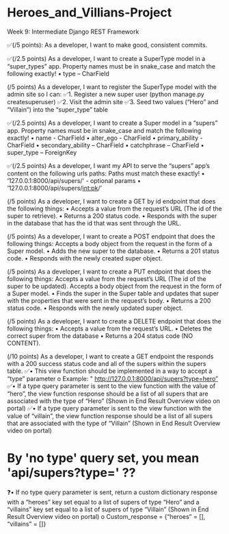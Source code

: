 # Heroes_and_Villians-Project
Week 9: Intermediate Django REST Framework

✅(/5 points): As a developer, I want to make good, consistent commits.

✅(/2.5 points) As a developer, I want to create a SuperType model in a “super_types” app.
Property names must be in snake_case and match the following exactly!
• type – CharField

(/5 points) As a developer, I want to register the SuperType model with the admin site so I can:
✅1. Register a new super user (python manage.py createsuperuser)
✅2. Visit the admin site
✅3. Seed two values (“Hero” and “Villain”) into the “super_type” table

✅(/2.5 points) As a developer, I want to create a Super model in a “supers” app.
Property names must be in snake_case and match the following exactly!
• name - CharField
• alter_ego - CharField
• primary_ability - CharField
• secondary_ability – CharField
• catchphrase – CharField
• super_type – ForeignKey

✅(/2.5 points) As a developer, I want my API to serve the “supers” app’s content on the following
urls paths:
Paths must match these exactly!
• ‘127.0.0.1:8000/api/supers/' - optional params
• ‘127.0.0.1:8000/api/supers/<int:pk>/’

(/5 points) As a developer, I want to create a GET by id endpoint that does the following things:
• Accepts a value from the request’s URL (The id of the super to retrieve).
• Returns a 200 status code.
• Responds with the super in the database that has the id that was sent through the URL.

(/5 points) As a developer, I want to create a POST endpoint that does the following things:
Accepts a body object from the request in the form of a Super model.
• Adds the new super to the database.
• Returns a 201 status code.
• Responds with the newly created super object.

(/5 points) As a developer, I want to create a PUT endpoint that does the following things:
Accepts a value from the request’s URL (The id of the super to be updated).
Accepts a body object from the request in the form of a Super model.
• Finds the super in the Super table and updates that super with the properties that were
sent in the request’s body.
• Returns a 200 status code.
• Responds with the newly updated super object.

(/5 points) As a developer, I want to create a DELETE endpoint that does the following things:
• Accepts a value from the request’s URL.
• Deletes the correct super from the database
• Returns a 204 status code (NO CONTENT).

(/10 points) As a developer, I want to create a GET endpoint the responds with a 200 success
status code and all of the supers within the supers table.
✅• This view function should be implemented in a way to accept a “type” parameter
o Example: " http://127.0.0.1:8000/api/supers?type=hero”
✅• If a type query parameter is sent to the view function with the value of “hero”, the
view function response should be a list of all supers that are associated with the type
of “Hero” (Shown in End Result Overview video on portal)
✅• If a type query parameter is sent to the view function with the value of “villain”, the
view function response should be a list of all supers that are associated with the type
of “Villain” (Shown in End Result Overview video on portal)

# By 'no type' query set, you mean 'api/supers?type=' ??
❓• If no type query parameter is sent, return a custom dictionary response
with a “heroes” key set equal to a list of supers of type “Hero” and a “villains” key
set equal to a list of supers of type “Villain” (Shown in End Result Overview video on
portal)
o Custom_response = {“heroes” = [], “villains” = []}
